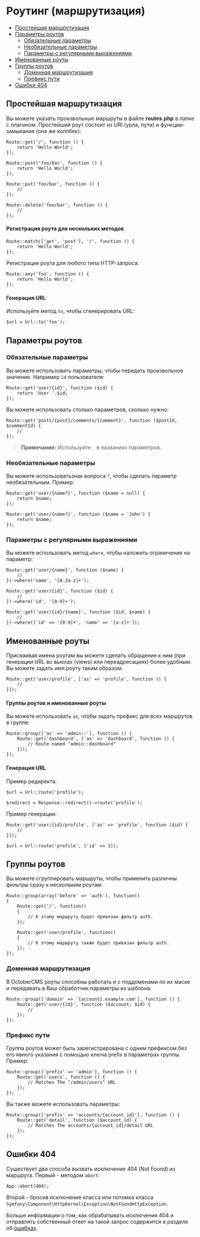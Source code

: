 # Роутинг (маршрутизация)

- [Простейшая маршрутизация](#basic-routing)
- [Параметры роутов](#route-parameters)
    - [Обязательные параметры](#required-parameters)
    - [Необязательные параметры](#parameters-optional-parameters)
    - [Параметры с регулярными выражениями](#parameters-regular-expression-constraints)
- [Именованные роуты](#named-routes)
- [Группы роутов](#route-groups)
    - [Доменная маршрутизация](#route-group-sub-domain-routing)
    - [Префикс пути](#route-group-prefixes)
- [Ошибки 404](#throwing-404-errors)

<a href="basic-routing" name="basic-routing" class="anchor"></a>
## Простейшая маршрутизация

Вы можете указать произвольные маршруты в файле **routes.php** в папке с плагином. Простейший роут состоит из URI (урла, пути) и функции-замыкания (она же коллбек):

    Route::get('/', function () {
        return 'Hello World';
    });

    Route::post('foo/bar', function () {
        return 'Hello World';
    });

    Route::put('foo/bar', function () {
        //
    });

    Route::delete('foo/bar', function () {
        //
    });

#### Регистрация роута для нескольких методов

    Route::match(['get', 'post'], '/', function () {
        return 'Hello World';
    });

Регистрация роута для любого типа HTTP-запроса:

    Route::any('foo', function () {
        return 'Hello World';
    });

#### Генерация URL

Используйте метод `to`, чтобы сгенерировать URL:

    $url = Url::to('foo');

<a href="route-parameters" name="route-parameters" class="anchor"></a>
## Параметры роутов

<a href="required-parameters" name="required-parameters" class="anchor"></a>
### Обязательные параметры

Вы можете использовать параметры, чтобы передать произвольное значение. Например `id` пользователя:

    Route::get('user/{id}', function ($id) {
        return 'User '.$id;
    });

Вы можете использовать столько параметров, сколько нужно:

    Route::get('posts/{post}/comments/{comment}', function ($postId, $commentId) {
        //
    });

> **Примечание:** Используйте `_` в названиях параметров.

<a href="parameters-optional-parameters" name="parameters-optional-parameters" class="anchor"></a>
### Необязательные параметры

Вы можете использоватьзнак вопроса `?`, чтобы сделать параметр необязательным. Пример:

    Route::get('user/{name?}', function ($name = null) {
        return $name;
    });

    Route::get('user/{name?}', function ($name = 'John') {
        return $name;
    });

<a href="parameters-regular-expression-constraints" name="parameters-regular-expression-constraints" class="anchor"></a>
### Параметры с регулярными выражениями

Вы можете использовать метод `where`, чтобы наложить ограничения на параметр:

    Route::get('user/{name}', function ($name) {
        //
    })->where('name', '[A-Za-z]+');

    Route::get('user/{id}', function ($id) {
        //
    })->where('id', '[0-9]+');

    Route::get('user/{id}/{name}', function ($id, $name) {
        //
    })->where(['id' => '[0-9]+', 'name' => '[a-z]+']);

<a href="named-routes" name="named-routes" class="anchor"></a>
## Именованные роуты

Присваивая имена роутам вы можете сделать обращение к ним (при генерации URL во вьюхах (views) или переадресациях) более удобным. Вы можете задать имя роуту таким образом:

    Route::get('user/profile', ['as' => 'profile', function () {
        //
    }]);

#### Группы роутов и именованные роуты

Вы можете использовать `as`, чтобы задать префикс для всех маршрутов в группе:

    Route::group(['as' => 'admin::'], function () {
        Route::get('dashboard', ['as' => 'dashboard', function () {
            // Route named "admin::dashboard"
        }]);
    });

#### Генерация URL

Пример редиректа:

    $url = Url::route('profile');

    $redirect = Response::redirect()->route('profile');

Пример генерации:

    Route::get('user/{id}/profile', ['as' => 'profile', function ($id) {
        //
    }]);

    $url = Url::route('profile', ['id' => 1]);

<a href="route-groups" name="route-groups" class="anchor"></a>
## Группы роутов

Вы можете сгруппировать маршруты, чтобы применить различны фильтры сразу к нескольким роутам:

    Route::group(array('before' => 'auth'), function()
    {
        Route::get('/', function()
        {
            // К этому маршруту будет привязан фильтр auth.
        });
    
        Route::get('user/profile', function()
        {
            // К этому маршруту также будет привязан фильтр auth.
        });
    });

<a href="route-group-sub-domain-routing" name="route-group-sub-domain-routing" class="anchor"></a>
### Доменная маршрутизация

В OctoberCMS роуты способны работать и с поддоменами по их маске и передавать в Ваш обработчик параметры из шаблона.

    Route::group(['domain' => '{account}.example.com'], function () {
        Route::get('user/{id}', function ($account, $id) {
            //
        });
    });

<a href="route-group-prefixes" name="route-group-prefixes" class="anchor"></a>
### Префикс пути


Группа роутов может быть зарегистрирована с одним префиксом без его явного указания с помощью ключа prefix в параметрах группы. Пример:

    Route::group(['prefix' => 'admin'], function () {
        Route::get('users', function () {
            // Matches The "/admin/users" URL
        });
    });

Вы также можете использовать параметры:

    Route::group(['prefix' => 'accounts/{account_id}'], function () {
        Route::get('detail', function ($account_id) {
            // Matches The accounts/{account_id}/detail URL
        });
    });

<a href="throwing-404-errors" name="throwing-404-errors" class="anchor"></a>
## Ошибки 404

Существует два способа вызвать исключение 404 (Not Found) из маршрута. Первый - методом `abort`:

    App::abort(404);

Второй - бросив исключение класса или потомка класса  `Symfony\Component\HttpKernel\Exception\NotFoundHttpException`.

Больше информации о том, как обрабатывать исключения 404 и отправлять собственный ответ на такой запрос содержится в разделе об [ошибках](./services-error-log).
